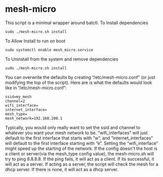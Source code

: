 # mesh-micro
This script is a minimal wrapper around batctl. To Install dependencies

	sudo ./mesh-micro.sh install

To Allow Install to run on boot

	sudo systemctl enable mesh_micro.service

To Uninstall from the system and remove dependencies

	sudo ./mesh-micro.sh install

You can overwrite the defaults by creating “/etc/mesh-micro.conf” (or just modifying the top of the script). Here are is what the defaults would look like in “/etc/mesh-micro.conf”:

	ssid=my_mesh
	channel=2
	wifi_interface=
	internet_interface=
	mesh_type=
	mesh_network=192.168.200.1

Typically, you would only really want to set the ssid and channel to whatever you want your mesh network to be. “wifi_interfaces” will just default to the first interface that starts with “w”, and “internet_interfaces” will default to the first interface starting with “e”. Setting the “wifi_interface” might speed up the starting of the network.
If the config doesn't the host is a client or server(via the mesh_type config value), the mesh-micro.sh will try to ping 8.8.8.8. If the ping fails, it will act as a client. If its successful, it will act as a server. If acting as a server, the script will check the mesh for a dhcp server. If there is none, it will act as a dhcp server.
